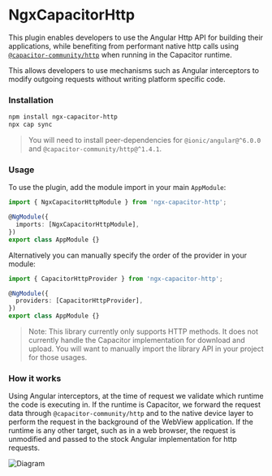 # NgxCapacitorHttp

This plugin enables developers to use the Angular Http API for building their applications, while benefiting from performant native http calls using [`@capacitor-community/http`](https://github.com/capacitor-community/http) when running in the Capacitor runtime.

This allows developers to use mechanisms such as Angular interceptors to modify outgoing requests without writing platform specific code.

### Installation

```bash
npm install ngx-capacitor-http
npx cap sync
```

> You will need to install peer-dependencies for `@ionic/angular@^6.0.0` and `@capacitor-community/http@^1.4.1`.

### Usage

To use the plugin, add the module import in your main `AppModule`:

```ts
import { NgxCapacitorHttpModule } from 'ngx-capacitor-http';

@NgModule({
  imports: [NgxCapacitorHttpModule],
})
export class AppModule {}
```

Alternatively you can manually specify the order of the provider in your module:

```ts
import { CapacitorHttpProvider } from 'ngx-capacitor-http';

@NgModule({
  providers: [CapacitorHttpProvider],
})
export class AppModule {}
```

> Note: This library currently only supports HTTP methods. It does not currently handle the Capacitor implementation for download and upload. You will want to manually import the library API in your project for those usages.

### How it works

Using Angular interceptors, at the time of request we validate which runtime the code is executing in. If the runtime is Capacitor, we forward the request data through `@capacitor-community/http` and to the native device layer to perform the request in the background of the WebView application. If the runtime is any other target, such as in a web browser, the request is unmodified and passed to the stock Angular implementation for http requests.

![Diagram](https://github.com/sean-perkins/ngx-capacitor-http/blob/main/.github/NgxCapacitorHttp.png?raw=true)
